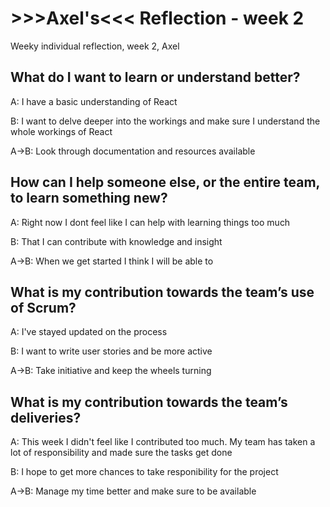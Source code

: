 
# >>>Axel's<<< Reflection - week 2

Weeky individual reflection, week 2, Axel

## What do I want to learn or understand better?

A: I have a basic understanding of React

B: I want to delve deeper into the workings and make sure I understand the whole workings of React

A->B: Look through documentation and resources available

## How can I help someone else, or the entire team, to learn something new?

A: Right now I dont feel like I can help with learning things too much

B: That I can contribute with knowledge and insight 

A->B: When we get started I think I will be able to 

## What is my contribution towards the team’s use of Scrum?

A: I've stayed updated on the process 

B: I want to write user stories and be more active

A->B: Take initiative and keep the wheels turning

## What is my contribution towards the team’s deliveries?

A: This week I didn't feel like I contributed too much. My team has taken a lot of responsibility and made sure the tasks get done

B: I hope to get more chances to take responibility for the project 

A->B: Manage my time better and make sure to be available
